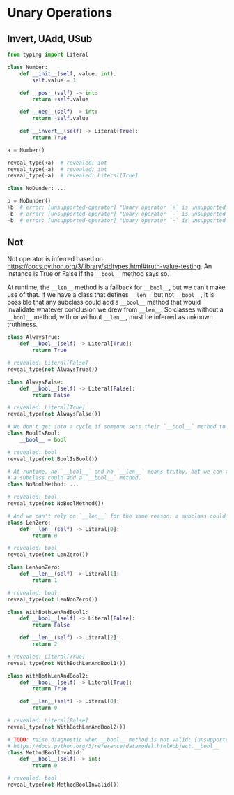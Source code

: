 # Unary Operations

## Invert, UAdd, USub

```py
from typing import Literal

class Number:
    def __init__(self, value: int):
        self.value = 1

    def __pos__(self) -> int:
        return +self.value

    def __neg__(self) -> int:
        return -self.value

    def __invert__(self) -> Literal[True]:
        return True

a = Number()

reveal_type(+a)  # revealed: int
reveal_type(-a)  # revealed: int
reveal_type(~a)  # revealed: Literal[True]

class NoDunder: ...

b = NoDunder()
+b  # error: [unsupported-operator] "Unary operator `+` is unsupported for type `NoDunder`"
-b  # error: [unsupported-operator] "Unary operator `-` is unsupported for type `NoDunder`"
~b  # error: [unsupported-operator] "Unary operator `~` is unsupported for type `NoDunder`"
```

## Not

Not operator is inferred based on
<https://docs.python.org/3/library/stdtypes.html#truth-value-testing>. An instance is True or False
if the `__bool__` method says so.

At runtime, the `__len__` method is a fallback for `__bool__`, but we can't make use of that.
If we have a class that defines `__len__` but not `__bool__`, it is possible that any subclass
could add a `__bool__` method that would invalidate whatever conclusion we drew from `__len__`.
So classes without a `__bool__` method, with or without `__len__`, must be inferred as unknown
truthiness.

```py
class AlwaysTrue:
    def __bool__(self) -> Literal[True]:
        return True

# revealed: Literal[False]
reveal_type(not AlwaysTrue())

class AlwaysFalse:
    def __bool__(self) -> Literal[False]:
        return False

# revealed: Literal[True]
reveal_type(not AlwaysFalse())

# We don't get into a cycle if someone sets their `__bool__` method to the `bool` builtin:
class BoolIsBool:
    __bool__ = bool

# revealed: bool
reveal_type(not BoolIsBool())

# At runtime, no `__bool__` and no `__len__` means truthy, but we can't rely on that, because
# a subclass could add a `__bool__` method.
class NoBoolMethod: ...

# revealed: bool
reveal_type(not NoBoolMethod())

# And we can't rely on `__len__` for the same reason: a subclass could add `__bool__`.
class LenZero:
    def __len__(self) -> Literal[0]:
        return 0

# revealed: bool
reveal_type(not LenZero())

class LenNonZero:
    def __len__(self) -> Literal[1]:
        return 1

# revealed: bool
reveal_type(not LenNonZero())

class WithBothLenAndBool1:
    def __bool__(self) -> Literal[False]:
        return False

    def __len__(self) -> Literal[2]:
        return 2

# revealed: Literal[True]
reveal_type(not WithBothLenAndBool1())

class WithBothLenAndBool2:
    def __bool__(self) -> Literal[True]:
        return True

    def __len__(self) -> Literal[0]:
        return 0

# revealed: Literal[False]
reveal_type(not WithBothLenAndBool2())

# TODO: raise diagnostic when __bool__ method is not valid: [unsupported-operator] "Method __bool__ for type `MethodBoolInvalid` should return `bool`, returned type `int`"
# https://docs.python.org/3/reference/datamodel.html#object.__bool__
class MethodBoolInvalid:
    def __bool__(self) -> int:
        return 0

# revealed: bool
reveal_type(not MethodBoolInvalid())
```
